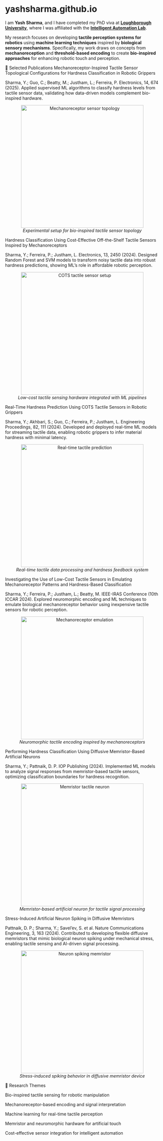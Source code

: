 # yashsharma.github.io
I am **Yash Sharma**, and I have completed my PhD viva at [**Loughborough University**](https://www.lboro.ac.uk/), where I was affiliated with the [**Intelligent Automation Lab**](https://www.lboro.ac.uk/research/intelligent-automation/).

My research focuses on developing **tactile perception systems for robotics** using **machine learning techniques** inspired by **biological sensory mechanisms**. Specifically, my work draws on concepts from **mechanoreception** and **threshold-based encoding** to create **bio-inspired approaches** for enhancing robotic touch and perception.

📘 Selected Publications
Mechanoreceptor-Inspired Tactile Sensor Topological Configurations for Hardness Classification in Robotic Grippers

Sharma, Y.; Guo, C.; Beatty, M.; Justham, L.; Ferreira, P.
Electronics, 14, 674 (2025).
Applied supervised ML algorithms to classify hardness levels from tactile sensor data, validating how data-driven models complement bio-inspired hardware.

<p align="center"> <img src="path/to/image1.jpg" alt="Mechanoreceptor sensor topology" width="400"/><br> <em>Experimental setup for bio-inspired tactile sensor topology</em> </p>
Hardness Classification Using Cost-Effective Off-the-Shelf Tactile Sensors Inspired by Mechanoreceptors

Sharma, Y.; Ferreira, P.; Justham, L.
Electronics, 13, 2450 (2024).
Designed Random Forest and SVM models to transform noisy tactile data into robust hardness predictions, showing ML’s role in affordable robotic perception.

<p align="center"> <img src="path/to/image2.jpg" alt="COTS tactile sensor setup" width="400"/><br> <em>Low-cost tactile sensing hardware integrated with ML pipelines</em> </p>
Real-Time Hardness Prediction Using COTS Tactile Sensors in Robotic Grippers

Sharma, Y.; Akhbari, S.; Guo, C.; Ferreira, P.; Justham, L.
Engineering Proceedings, 82, 111 (2024).
Developed and deployed real-time ML models for streaming tactile data, enabling robotic grippers to infer material hardness with minimal latency.

<p align="center"> <img src="path/to/image3.jpg" alt="Real-time tactile prediction" width="400"/><br> <em>Real-time tactile data processing and hardness feedback system</em> </p>
Investigating the Use of Low-Cost Tactile Sensors in Emulating Mechanoreceptor Patterns and Hardness-Based Classification

Sharma, Y.; Ferreira, P.; Justham, L.; Beatty, M.
IEEE-IRAS Conference (10th ICCAR 2024).
Explored neuromorphic encoding and ML techniques to emulate biological mechanoreceptor behavior using inexpensive tactile sensors for robotic perception.

<p align="center"> <img src="path/to/image4.jpg" alt="Mechanoreceptor emulation" width="400"/><br> <em>Neuromorphic tactile encoding inspired by mechanoreceptors</em> </p>
Performing Hardness Classification Using Diffusive Memristor-Based Artificial Neurons

Sharma, Y.; Pattnaik, D. P.
IOP Publishing (2024).
Implemented ML models to analyze signal responses from memristor-based tactile sensors, optimizing classification boundaries for hardness recognition.

<p align="center"> <img src="path/to/image5.jpg" alt="Memristor tactile neuron" width="400"/><br> <em>Memristor-based artificial neuron for tactile signal processing</em> </p>
Stress-Induced Artificial Neuron Spiking in Diffusive Memristors

Pattnaik, D. P.; Sharma, Y.; Savel’ev, S. et al.
Nature Communications Engineering, 3, 163 (2024).
Contributed to developing flexible diffusive memristors that mimic biological neuron spiking under mechanical stress, enabling tactile sensing and AI-driven signal processing.

<p align="center"> <img src="path/to/image6.jpg" alt="Neuron spiking memristor" width="400"/><br> <em>Stress-induced spiking behavior in diffusive memristor device</em> </p>
🔬 Research Themes

Bio-inspired tactile sensing for robotic manipulation

Mechanoreceptor-based encoding and signal interpretation

Machine learning for real-time tactile perception

Memristor and neuromorphic hardware for artificial touch

Cost-effective sensor integration for intelligent automation
